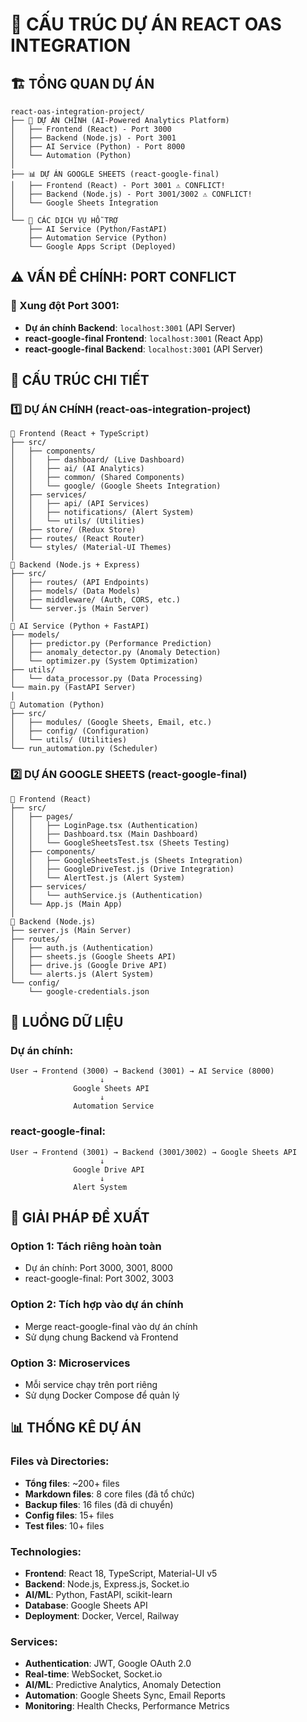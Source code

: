 # 📁 CẤU TRÚC DỰ ÁN REACT OAS INTEGRATION

## 🏗️ TỔNG QUAN DỰ ÁN

```
react-oas-integration-project/
├── 🎯 DỰ ÁN CHÍNH (AI-Powered Analytics Platform)
│   ├── Frontend (React) - Port 3000
│   ├── Backend (Node.js) - Port 3001
│   ├── AI Service (Python) - Port 8000
│   └── Automation (Python)
│
├── 📊 DỰ ÁN GOOGLE SHEETS (react-google-final)
│   ├── Frontend (React) - Port 3001 ⚠️ CONFLICT!
│   ├── Backend (Node.js) - Port 3001/3002 ⚠️ CONFLICT!
│   └── Google Sheets Integration
│
└── 🔧 CÁC DỊCH VỤ HỖ TRỢ
    ├── AI Service (Python/FastAPI)
    ├── Automation Service (Python)
    └── Google Apps Script (Deployed)
```

## ⚠️ VẤN ĐỀ CHÍNH: PORT CONFLICT

### 🔴 Xung đột Port 3001:

- **Dự án chính Backend**: `localhost:3001` (API Server)
- **react-google-final Frontend**: `localhost:3001` (React App)
- **react-google-final Backend**: `localhost:3001` (API Server)

## 🎯 CẤU TRÚC CHI TIẾT

### 1️⃣ DỰ ÁN CHÍNH (react-oas-integration-project)

```
📁 Frontend (React + TypeScript)
├── src/
│   ├── components/
│   │   ├── dashboard/ (Live Dashboard)
│   │   ├── ai/ (AI Analytics)
│   │   ├── common/ (Shared Components)
│   │   └── google/ (Google Sheets Integration)
│   ├── services/
│   │   ├── api/ (API Services)
│   │   ├── notifications/ (Alert System)
│   │   └── utils/ (Utilities)
│   ├── store/ (Redux Store)
│   ├── routes/ (React Router)
│   └── styles/ (Material-UI Themes)
│
📁 Backend (Node.js + Express)
├── src/
│   ├── routes/ (API Endpoints)
│   ├── models/ (Data Models)
│   ├── middleware/ (Auth, CORS, etc.)
│   └── server.js (Main Server)
│
📁 AI Service (Python + FastAPI)
├── models/
│   ├── predictor.py (Performance Prediction)
│   ├── anomaly_detector.py (Anomaly Detection)
│   └── optimizer.py (System Optimization)
├── utils/
│   └── data_processor.py (Data Processing)
└── main.py (FastAPI Server)
│
📁 Automation (Python)
├── src/
│   ├── modules/ (Google Sheets, Email, etc.)
│   ├── config/ (Configuration)
│   └── utils/ (Utilities)
└── run_automation.py (Scheduler)
```

### 2️⃣ DỰ ÁN GOOGLE SHEETS (react-google-final)

```
📁 Frontend (React)
├── src/
│   ├── pages/
│   │   ├── LoginPage.tsx (Authentication)
│   │   ├── Dashboard.tsx (Main Dashboard)
│   │   └── GoogleSheetsTest.tsx (Sheets Testing)
│   ├── components/
│   │   ├── GoogleSheetsTest.js (Sheets Integration)
│   │   ├── GoogleDriveTest.js (Drive Integration)
│   │   └── AlertTest.js (Alert System)
│   ├── services/
│   │   └── authService.js (Authentication)
│   └── App.js (Main App)
│
📁 Backend (Node.js)
├── server.js (Main Server)
├── routes/
│   ├── auth.js (Authentication)
│   ├── sheets.js (Google Sheets API)
│   ├── drive.js (Google Drive API)
│   └── alerts.js (Alert System)
└── config/
    └── google-credentials.json
```

## 🔄 LUỒNG DỮ LIỆU

### Dự án chính:

```
User → Frontend (3000) → Backend (3001) → AI Service (8000)
                    ↓
              Google Sheets API
                    ↓
              Automation Service
```

### react-google-final:

```
User → Frontend (3001) → Backend (3001/3002) → Google Sheets API
                    ↓
              Google Drive API
                    ↓
              Alert System
```

## 🎯 GIẢI PHÁP ĐỀ XUẤT

### Option 1: Tách riêng hoàn toàn

- Dự án chính: Port 3000, 3001, 8000
- react-google-final: Port 3002, 3003

### Option 2: Tích hợp vào dự án chính

- Merge react-google-final vào dự án chính
- Sử dụng chung Backend và Frontend

### Option 3: Microservices

- Mỗi service chạy trên port riêng
- Sử dụng Docker Compose để quản lý

## 📊 THỐNG KÊ DỰ ÁN

### Files và Directories:

- **Tổng files**: ~200+ files
- **Markdown files**: 8 core files (đã tổ chức)
- **Backup files**: 16 files (đã di chuyển)
- **Config files**: 15+ files
- **Test files**: 10+ files

### Technologies:

- **Frontend**: React 18, TypeScript, Material-UI v5
- **Backend**: Node.js, Express.js, Socket.io
- **AI/ML**: Python, FastAPI, scikit-learn
- **Database**: Google Sheets API
- **Deployment**: Docker, Vercel, Railway

### Services:

- **Authentication**: JWT, Google OAuth 2.0
- **Real-time**: WebSocket, Socket.io
- **AI/ML**: Predictive Analytics, Anomaly Detection
- **Automation**: Google Sheets Sync, Email Reports
- **Monitoring**: Health Checks, Performance Metrics
